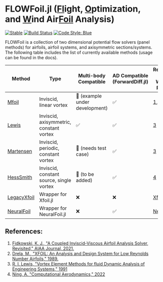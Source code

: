 # FLOWFoil.jl ([Fl]()ight, [O]()ptimization, and [W]()ind Air[Foil]() Analysis)

[![Stable](https://img.shields.io/badge/docs-stable-blue.svg)](https://byuflowlab.github.io/FLOWFoil.jl/stable)
[![Build Status](https://github.com/byuflowlab/FLOWFoil.jl/actions/workflows/CI.yml/badge.svg?branch=main)](https://github.com/byuflowlab/FLOWFoil.jl/actions/workflows/CI.yml?query=branch%3Amain)
[![Code Style: Blue](https://img.shields.io/badge/code%20style-blue-4495d1.svg)](https://github.com/invenia/BlueStyle)

FLOWFoil is a collection of two dimensional potential flow solvers (panel methods) for airfoils, airfoil systems, and axisymmetric sections/systems.
The following table includes the list of currently available methods (usage can be found in the docs).

| Method | Type | Multi-body Compatible | AD Compatible (ForwardDiff.jl) | References or Wrapped Pacakge |
|---|---|---|---|---|
| [Mfoil](@ref) | Inviscid, linear vortex | 🚧 (example under development) | ✅ | [1](https://websites.umich.edu/~kfid/codes.html), [2](https://web.mit.edu/drela/Public/papers/xfoil_sv.pdf) |
| [Lewis](@ref) | Inviscid, axisymmetric, constant vortex | ✅ | ✅ | [3](https://doi.org/10.1017/CBO9780511529542) |
| [Martensen](@ref) | Inviscid, periodic, constant vortex | 🚧 (needs test case) | ✅ | [3](https://doi.org/10.1017/CBO9780511529542) |
| [HessSmith](@ref) | Inviscid, constant source, single vortex | 🚧 (to be added) | ✅ | [4](https://byu.box.com/shared/static/ywfayozbj3sr2ot6b32u8nqk5brqvurt.pdf) |
| [LegacyXfoil](@ref) | Wrapper for Xfoil.jl | ❌ | ❌ | [Xfoil.jl](https://github.com/byuflowlab/Xfoil.jl) |
| [NeuralFoil](@ref) | Wrapper for NeuralFoil.jl | ❌ | ✅ | [NeuralFoil.jl](https://github.com/byuflowlab/NeuralFoil.jl)  |

## References:

1. [Fidkowski, K. J., "A Coupled Inviscid-Viscous Airfoil Analysis Solver, Revisited," AIAA Journal, 2021.](https://doi.org/10.2514/1.J061341)
2. [Drela, M., "XFOIL: An Analysis and Design System for Low Reynolds Number Airfoils," 1989.](https://doi.org/10.1007/978-3-642-84010-4_1)
3. [R. I. Lewis, "Vortex Element Methods for fluid Dynamic Analysis of Engineering Systems," 1991](https://doi.org/10.1017/CBO9780511529542)
4. [Ning, A. "Computational Aerodynamics," 2022](https://byu.box.com/shared/static/ywfayozbj3sr2ot6b32u8nqk5brqvurt.pdf)
